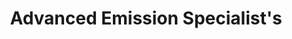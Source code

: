 ---
title: "Advanced Emission Specialist's"
url: /menifee/advanced-emission-specialists/
shop: car repair
---